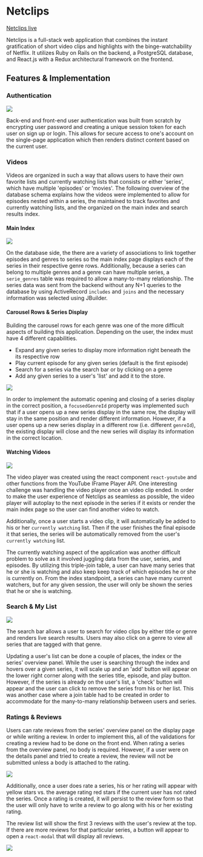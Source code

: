 # Netclips

[Netclips live][heroku]

[heroku]: http://netclips.herokuapp.com/

Netclips is a full-stack web application that combines the instant gratification of short video clips and highlights with the binge-watchability of Netflix. It utilizes Ruby on Rails on the backend, a PostgreSQL database, and React.js with a Redux architectural framework on the frontend.

## Features & Implementation

### Authentication

  <img src="./docs/screenshots/sign-in" />

  Back-end and front-end user authentication was built from scratch by encrypting user password and creating a unique session token for each user on sign up or login. This allows for secure access to one's account on the single-page application which then renders distinct content based on the current user.

### Videos

  Videos are organized in such a way that allows users to have their own favorite lists and currently watching lists that consists or either 'series', which have multiple 'episodes' or 'movies'. The following overview of the database schema explains how the videos were implemented to allow for episodes nested within a series, the maintained to track favorites and currently watching lists, and the organized on the main index and search results index.

#### Main Index

  <img src="./docs/screenshots/main-index" />

  On the database side, the there are a variety of associations to link together episodes and genres to series so the main index page displays each of the series in their respective genre rows. Additionally, because a series can belong to multiple genres and a genre can have multiple series, a `serie_genres` table was required to allow a many-to-many relationship.
  The series data was sent from the backend without any N+1 queries to the database by using ActiveRecord `includes` and `joins` and the necessary information was selected using JBuilder.

#### Carousel Rows & Series Display

  Building the carousel rows for each genre was one of the more difficult aspects of building this application. Depending on the user, the index must have 4 different capabilities.
  - Expand any given series to display more information right beneath the its respective row
  - Play current episode for any given series (default is the first episode)
  - Search for a series via the search bar or by clicking on a genre
  - Add any given series to a user's 'list' and add it to the store.

  <img src="./docs/screenshots/serie-display-overview" />

  In order to implement the automatic opening and closing of a series display in the correct position, a `focusedGenreId` property was implemented such that if a user opens up a new series display in the same row, the display will stay in the same position and render different information. However, if a user opens up a new series display in a different row (i.e. different `genreId`), the existing display will close and the new series will display its information in the correct location.

#### Watching Videos

  <img src="./docs/screenshots/video-player" />

  The video player was created using the react component `react-youtube` and other functions from the YouTube IFrame Player API. One interesting challenge was handling the video player once an video clip ended. In order to make the user experience of Netclips as seamless as possible, the video player will autoplay to the next episode in the series if it exists or render the main index page so the user can find another video to watch.

  Additionally, once a user starts a video clip, it will automatically be added to his or her `currently watching` list. Then if the user finishes the final episode it that series, the series will be automatically removed from the user's `currently watching` list.

  The currently watching aspect of the application was another difficult problem to solve as it involved juggling data from the user, series, and episodes. By utilizing this triple-join table, a user can have many series that he or she is watching and also keep keep track of which episodes he or she is currently on. From the index standpoint, a series can have many current watchers, but for any given session, the user will only be shown the series that he or she is watching.

### Search & My List

  <img src="./docs/screenshots/genre-search" />

  The search bar allows a user to search for video clips by either title or genre and renders live search results. Users may also click on a genre to view all series that are tagged with that genre.

  Updating a user's list can be done a couple of places, the index or the series' overview panel. While the user is searching through the index and hovers over a given series, it will scale up and an 'add' button will appear on the lower right corner along with the series title, episode, and play button. However, if the series is already on the user's list, a 'check' button will appear and the user can click to remove the series from his or her list. This was another case where a join table had to be created in order to accommodate for the many-to-many relationship between users and series.

### Ratings & Reviews

  Users can rate reviews from the series' overview panel on the display page or while writing a review. In order to implement this, all of the validations for creating a review had to be done on the front end. When rating a series from the overview panel, no body is required. However, if a user were on the details panel and tried to create a review, the review will not be submitted unless a body is attached to the rating.

  <img src="./docs/screenshots/review-form" />

  Additionally, once a user does rate a series, his or her rating will appear with yellow stars vs. the average rating red stars if the current user has not rated the series. Once a rating is created, it will persist to the review form so that the user will only have to write a review to go along with his or her existing rating.

  The review list will show the first 3 reviews with the user's review at the top. If there are more reviews for that particular series, a button will appear to open a `react-modal` that will display all reviews.

  <img src="./docs/screenshots/review-modal" />
